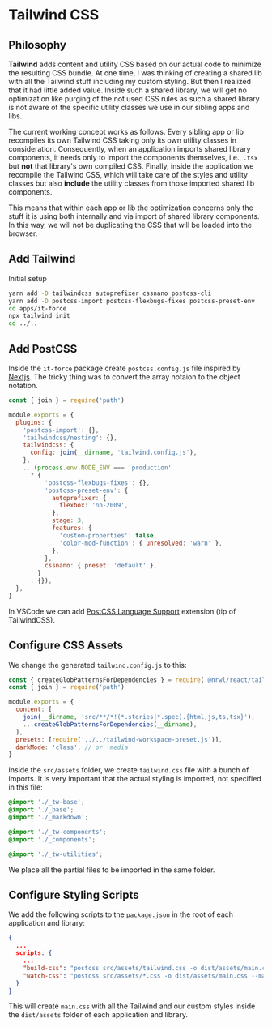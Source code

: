 # Tailwind CSS

## Philosophy

__Tailwind__ adds content and utility CSS based on our actual code to minimize the resulting CSS bundle. At one time, I was thinking of creating a shared lib with all the Tailwind stuff including my custom styling. But then I realized that it had little added value. Inside such a shared library, we will get no optimization like purging of the not used CSS rules as such a shared library is not aware of the specific utility classes we use in our sibling apps and libs.

The current working concept works as follows. Every sibling app or lib recompiles its own Tailwind CSS taking only its own utility classes in consideration. Consequently, when an application imports shared library components, it needs only to import the components themselves, i.e., `.tsx` but __not__ that library's own compiled CSS. Finally, inside the application we recompile the Tailwind CSS, which will take care of the styles and utility classes but also __include__ the utility classes from those imported shared lib components.

This means that within each app or lib the optimization concerns only the stuff it is using both internally and via import of shared library components. In this way, we will not be duplicating the CSS that will be loaded into the browser.

## Add Tailwind

Initial setup

```bash
yarn add -D tailwindcss autoprefixer cssnano postcss-cli
yarn add -D postcss-import postcss-flexbugs-fixes postcss-preset-env
cd apps/it-force
npx tailwind init
cd ../..
```

## Add PostCSS

Inside the `it-force` package create `postcss.config.js` file inspired by [Nextjs](https://nextjs.org/docs/advanced-features/customizing-postcss-config). The tricky thing was to convert the array notaion to the object notation.

```js
const { join } = require('path')

module.exports = {
  plugins: {
    'postcss-import': {},
    'tailwindcss/nesting': {},
    tailwindcss: {
      config: join(__dirname, 'tailwind.config.js'),
    },
    ...(process.env.NODE_ENV === 'production'
      ? {
          'postcss-flexbugs-fixes': {},
          'postcss-preset-env': {
            autoprefixer: {
              flexbox: 'no-2009',
            },
            stage: 3,
            features: {
              'custom-properties': false,
              'color-mod-function': { unresolved: 'warn' },
            },
          },
          cssnano: { preset: 'default' },
        }
      : {}),
  },
}
```

In VSCode we can add [PostCSS Language Support](https://marketplace.visualstudio.com/items?itemName=csstools.postcss) extension (tip of TailwindCSS).

## Configure CSS Assets

We change the generated `tailwind.config.js` to this:

```js
const { createGlobPatternsForDependencies } = require('@nrwl/react/tailwind')
const { join } = require('path')

module.exports = {
  content: [
    join(__dirname, 'src/**/*!(*.stories|*.spec).{html,js,ts,tsx}'),
    ...createGlobPatternsForDependencies(__dirname),
  ],
  presets: [require('../../tailwind-workspace-preset.js')],
  darkMode: 'class', // or 'media'
}
```

Inside the `src/assets` folder, we create `tailwind.css` file with a bunch of imports. It is very important that the actual styling is imported, not specified in this file:

```css
@import './_tw-base';
@import './_base';
@import './_markdown';

@import './_tw-components';
@import './_components';

@import './_tw-utilities';
```

We place all the partial files to be imported in the same folder.

## Configure Styling Scripts

We add the following scripts to the `package.json` in the root of each application and library:

```json
{
  ...
  scripts: {
    ...
    "build-css": "postcss src/assets/tailwind.css -o dist/assets/main.css --map",
    "watch-css": "postcss src/assets/*.css -o dist/assets/main.css --map -w"
  }
}
```

This will create `main.css` with all the Tailwind and our custom styles inside the `dist/assets` folder of each application and library.
